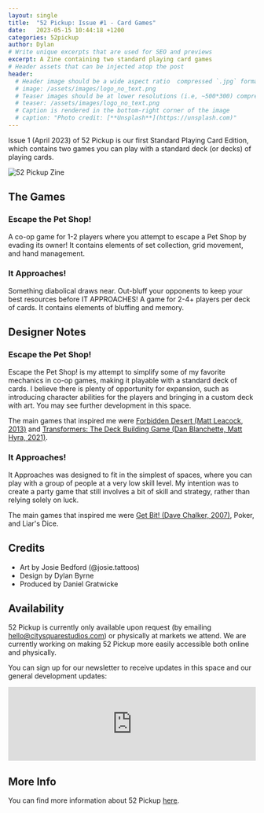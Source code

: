 ```yaml
---
layout: single
title:  "52 Pickup: Issue #1 - Card Games"
date:   2023-05-15 10:44:18 +1200
categories: 52pickup
author: Dylan
# Write unique excerpts that are used for SEO and previews
excerpt: A Zine containing two standard playing card games
# Header assets that can be injected atop the post
header:
  # Header image should be a wide aspect ratio  compressed `.jpg` format
  # image: /assets/images/logo_no_text.png
  # Teaser images should be at lower resolutions (i.e, ~500*300) compressed `.jpg` format
  # teaser: /assets/images/logo_no_text.png
  # Caption is rendered in the bottom-right corner of the image
  # caption: "Photo credit: [**Unsplash**](https://unsplash.com)"
---
```


Issue 1 (April 2023) of 52 Pickup is our first Standard Playing Card Edition, which contains two games you can play with a standard deck (or decks) of playing cards.

![52 Pickup Zine](/assets/images/posts/2023-05-04-52pickup-intro/52pickup-issue-1.png)

## The Games

### Escape the Pet Shop!
A co-op game for 1-2 players where you attempt to escape a Pet Shop by evading its owner! It contains elements of set collection, grid movement, and hand management.

### It Approaches!
Something diabolical draws near. Out-bluff your opponents to keep your best resources before IT APPROACHES! A game for 2-4+ players per deck of cards. It contains elements of bluffing and memory.

## Designer Notes

### Escape the Pet Shop!
Escape the Pet Shop! is my attempt to simplify some of my favorite mechanics in co-op games, making it playable with a standard deck of cards. I believe there is plenty of opportunity for expansion, such as introducing character abilities for the players and bringing in a custom deck with art. You may see further development in this space.

The main games that inspired me were [Forbidden Desert (Matt Leacock, 2013)](https://boardgamegeek.com/boardgame/136063/forbidden-desert) and [Transformers: The Deck Building Game (Dan Blanchette, Matt Hyra, 2021)](https://boardgamegeek.com/boardgame/337961/transformers-deck-building-game).

### It Approaches!
It Approaches was designed to fit in the simplest of spaces, where you can play with a group of people at a very low skill level. My intention was to create a party game that still involves a bit of skill and strategy, rather than relying solely on luck.

The main games that inspired me were [Get Bit! (Dave Chalker, 2007)](https://boardgamegeek.com/boardgame/30539/get-bit), Poker, and Liar's Dice.

## Credits
- Art by Josie Bedford (@josie.tattoos)
- Design by Dylan Byrne
- Produced by Daniel Gratwicke

## Availability
52 Pickup is currently only available upon request (by emailing [hello@citysquarestudios.com](mailto:hello@citysquarestudios.com)) or physically at markets we attend. We are currently working on making 52 Pickup more easily accessible both online and physically.

You can sign up for our newsletter to receive updates in this space and our general development updates:

<iframe
    scrolling="no"
    style="width:100%!important;height:150px;border:0px #ccc solid !important"
    src="https://buttondown.email/CitySquareStudios?as_embed=true"
></iframe>

## More Info
You can find more information about 52 Pickup [here](https://blog.citysquarestudios.com/52pickup/2023/05/03/52pickup-post.html).